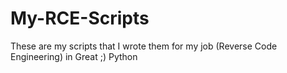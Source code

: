 # My-RCE-Scripts
These are my scripts that I wrote them for my job (Reverse Code Engineering) in Great ;) Python
